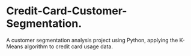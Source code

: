 # Credit-Card-Customer-Segmentation.
A customer segmentation analysis project using Python, applying the K-Means algorithm to credit card usage data.
